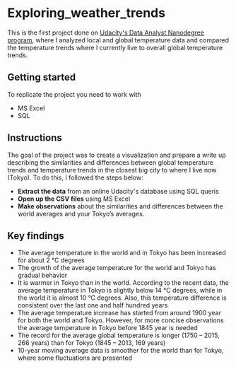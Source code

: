 # Exploring_weather_trends
This is the first project done on [Udacity's Data Analyst Nanodegree program](https://www.udacity.com/course/data-analyst-nanodegree--nd002), where I analyzed local and global temperature data and compared the temperature trends where I currently live to overall global temperature trends.

## Getting started
To replicate the project you need to work with
* MS Excel
* SQL

## Instructions
The goal of the project was to create a visualization and prepare a write up describing the similarities and differences between global temperature trends and temperature trends in the closest big city to where I live now (Tokyo). To do this, I followed the steps below:
* **Extract the data** from an online Udacity's database using SQL queris
* **Open up the CSV files** using MS Excel
* **Make observations** about the similarities and differences between the world averages and your Tokyo’s averages.

## Key findings
* The average temperature in the world and in Tokyo has been increased for about 2 °C degrees
* The growth of the average temperature for the world and Tokyo has gradual behavior
* It is warmer in Tokyo than in the world. According to the recent data, the average temperature in Tokyo is slightly below 14 °C degrees, while in the world it is almost 10 °C degrees. Also, this temperature difference is consistent over the last one and half hundred years
* The average temperature increase has started from around 1900 year for both the world and Tokyo. However, for more concise observations the average temperature in Tokyo before 1845 year is needed
* The record for the average global temperature is longer (1750 – 2015, 266 years) than for Tokyo (1845 – 2013, 169 years)
* 10-year moving average data is smoother for the world than for Tokyo, where some fluctuations are presented

